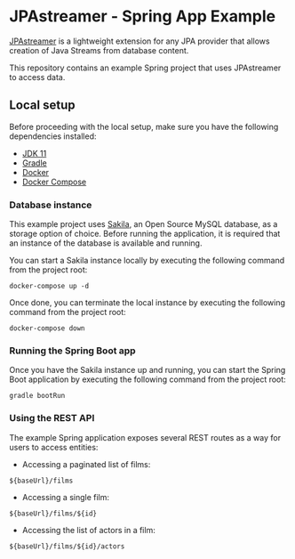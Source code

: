 # JPAstreamer - Spring App Example

[JPAstreamer](https://github.com/speedment/jpa-streamer) is a lightweight extension for any JPA provider that allows creation of Java Streams from database content.

This repository contains an example Spring project that uses JPAstreamer to access data.

## Local setup

Before proceeding with the local setup, make sure you have the following dependencies installed:
- [JDK 11](https://openjdk.java.net/install/)
- [Gradle](https://gradle.org/install/)
- [Docker](https://www.docker.com/)
- [Docker Compose](https://docs.docker.com/compose/install/)

### Database instance

This example project uses [Sakila](https://dev.mysql.com/doc/sakila/en/), an Open Source MySQL database, as a storage option of choice. Before running the application, it is required that an instance of the database is available and running.

You can start a Sakila instance locally by executing the following command from the project root:
```
docker-compose up -d
```

Once done, you can terminate the local instance by executing the following command from the project root:
```
docker-compose down
```

### Running the Spring Boot app

Once you have the Sakila instance up and running, you can start the Spring Boot application by executing the following command from the project root:
```
gradle bootRun
```

### Using the REST API

The example Spring application exposes several REST routes as a way for users to access entities:

- Accessing a paginated list of films:
```
${baseUrl}/films
```

- Accessing a single film:
```
${baseUrl}/films/${id}
```

- Accessing the list of actors in a film:
```
${baseUrl}/films/${id}/actors
```
